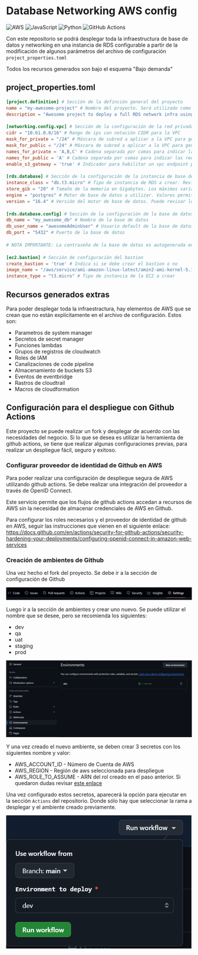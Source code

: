 # Database Networking AWS config

![AWS](https://img.shields.io/badge/AWS-%23FF9900.svg?style=for-the-badge&logo=amazon-aws&logoColor=white)
![JavaScript](https://img.shields.io/badge/javascript-%23323330.svg?style=for-the-badge&logo=javascript&logoColor=%23F7DF1E)
![Python](https://img.shields.io/badge/python-3670A0?style=for-the-badge&logo=python&logoColor=ffdd54)
![GitHub Actions](https://img.shields.io/badge/github%20actions-%232671E5.svg?style=for-the-badge&logo=githubactions&logoColor=white)

Con este repositorio se podrá desplegar toda la infraestructura de base de datos y networking en una instancia de RDS configurable a partir de la modificación de algunos parámetros del archivo de configuración `project_properties.toml`

Todos los recursos generados son bajo el esquema "Bajo demanda"

## project_properties.toml

``` toml
[project.definition] # Sección de la definción general del proyecto
name = "my-awesome-project" # Nombre del proyecto. Será utilizado como prefijo de muchos recursos generados
description = "Awesome project to deploy a full RDS network infra using cloudformation" # Descripción del proyecto

[networking.config.vpc] # Sección de la configuración de la red privada
cidr = "10.61.0.0/16" # Rango de ips con notación CIDR para la VPC
mask_for_private = "/24" # Máscara de subred a aplicar a la VPC para generar las subnets privadas
mask_for_public = "/24" # Máscara de subred a aplicar a la VPC para generar las subnets públicas
names_for_private = 'A,B,C' # Cadena separada por comas para indicar las redes privadas a crear. Sólo se permiten los valores [A, B, C] sin repetir
names_for_public = 'A' # Cadena separada por comas para indicar las redes públicas a crear. Sólo se permiten los valores [A, B, C] sin repetir
enable_s3_gateway = 'true' # Indicador para habilitar un vpc endpoint para acceder a los buckets S3 de la cuenta

[rds.database] # Sección de la configuración de la instancia de base de datos
instance_class = "db.t3.micro" # Tipo de instancia de RDS a crear. Revisar valores permitidos aquí, varían costos: https://aws.amazon.com/es/rds/instance-types/
store_gib = "20" # Tamaño de la memoria en Gigabytes. Los máximos varían de acuerdo al tipo de instancia, revisar el link anterior
engine = "postgres" # Motor de base de datos a utilizar. Valores permitidos en este link: https://docs.aws.amazon.com/AWSCloudFormation/latest/UserGuide/aws-resource-rds-dbinstance.html#cfn-rds-dbinstance-engine
version = "16.4" # Versión del motor de base de datos. Puede revisar los valores permitidos de acuerdo  con el motor utilizando el siguiente comando de AWS CLI `aws rds describe-db-engine-versions --default-only --engine ${engine}`

[rds.database.config] # Sección de la configuración de la base de datos
db_name = "my_awesome_db" # Nombre de la base de datos
db_user_name = "awesomeAdminUser" # Usuario default de la base de datos
db_port = "5432" # Puerto de la base de datos

# NOTA IMPORTANTE: La contraseña de la base de datos es autogenerada en el secret manager y almacenada en el mismo con el siguiente nombre "${Ambiente}-${project.definition.name}-DBPassword"

[ec2.bastion] # Sección de configuración del bastion
create_bastion = 'true' # Indica si se debe crear el bastion o no
image_name = "/aws/service/ami-amazon-linux-latest/amzn2-ami-kernel-5.10-hvm-x86_64-gp2" # Imagen a utilizar - Se recomienda utilizar imágenes de Linux AWS para facilitar las conexiones de tunel a través del session-manager
instance_type = "t3.micro" # Tipo de instancia de la EC2 a crear

```

## Recursos generados extras

Para poder desplegar toda la infraestractura, hay elementos de AWS que se crean que no están explícitamente en el archivo de configuración. Estos son:

* Parametros de system manager
* Secretos de secret manager
* Funciones lambdas
* Grupos de registros de cloudwatch
* Roles de IAM
* Canalizaciones de code pipeline
* Almacenamiento de buckets S3
* Eventos de eventbridge
* Rastros de cloudtrail
* Macros de cloudformation

## Configuración para el despliegue con Github Actions

Este proyecto se puede realizar un fork y desplegar de acuerdo con las necesidades del negocio. Si lo que se desea es utilizar la herramienta de github actions, se tiene que realizar algunas configuraciones previas, para realizar un despliegue fácil, seguro y exitoso.

### Configurar proveedor de identidad de Github en AWS

Para poder realizar una configuración de despliegue segura de AWS utilizando github actions. Se debe realizar una integración del proveedor a través de OpenID Connect.

Este servicio permite que los flujos de github actions accedan a recursos de AWS sin la necesidad de almacenar credenciales de AWS en Github.

Para configurar los roles necesarios y el proveedor de identidad de github en AWS, seguir las instrucciones que vienen en el siguiente enlace: https://docs.github.com/en/actions/security-for-github-actions/security-hardening-your-deployments/configuring-openid-connect-in-amazon-web-services

### Creación de ambientes de Github

Una vez hecho el fork del proyecto. Se debe ir a la sección de configuración de Github

![Repository settings](image.png)

Luego ir a la sección de ambientes y crear uno nuevo. Se puede utilizar el nombre que se desee, pero se recomienda los siguientes:

* dev
* qa
* uat
* staging
* prod

![alt text](image-1.png)

Y una vez creado el nuevo ambiente, se deben crear 3 secretos con los siguientes nombre y valor:

* AWS_ACCOUNT_ID - Número de Cuenta de AWS
* AWS_REGION - Región de aws seleccionada para despliegue
* AWS_ROLE_TO_ASSUME - ARN del rol creado en el paso anterior. Si quedaron dudas revisar [este enlace](https://docs.aws.amazon.com/IAM/latest/UserGuide/id_roles_create_for-idp_oidc.html#idp_oidc_Create_GitHub)

Una vez configurado estos secretos, aparecerá la opción para ejecutar en la sección `Actions` del repositorio. Donde sólo hay que seleccionar la rama a desplegar y el ambiente creado previamente.

![alt text](image-2.png)